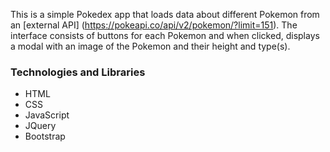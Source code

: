 This is a simple Pokedex app that loads data about different Pokemon from an [external API] (https://pokeapi.co/api/v2/pokemon/?limit=151).
The interface consists of buttons for each Pokemon and when clicked, displays a modal with an image of the Pokemon and their height and type(s).

### Technologies and Libraries
* HTML
* CSS
* JavaScript
* JQuery
* Bootstrap